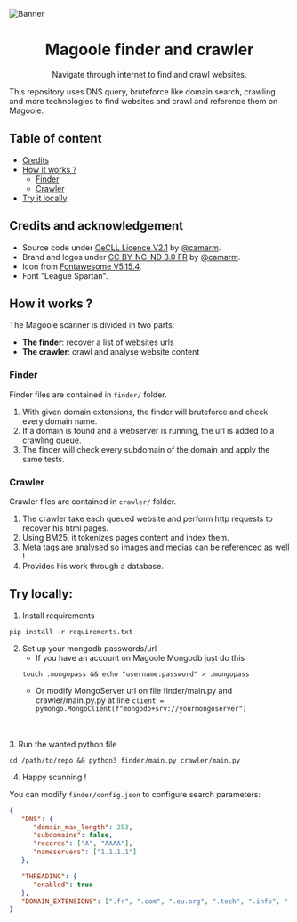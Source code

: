 ![Banner](https://repository-images.githubusercontent.com/421378452/7aaab2c1-c081-452e-b741-e6da0d37997b)
<div align="center">

# Magoole finder and crawler
Navigate through internet to find and crawl websites.

</div>
This repository uses DNS query, bruteforce like domain search, crawling and more technologies to find websites and crawl and reference them on Magoole.

## Table of content
- [Credits](#credits-and-acknowledgement)
- [How it works ?](#how-it-works-)
  - [Finder](#finder)
  - [Crawler](#crawler)
- [Try it locally](#try-locally-)

## Credits and acknowledgement
- Source code under [CeCLL Licence V2.1](https://github.com/magoole/scanner/tree/main/LICENSE?raw=true) by [@camarm](https://github.com/camarm-dev).
- Brand and logos under [CC BY-NC-ND 3.0 FR](https://creativecommons.org/licenses/by-nc-nd/3.0/fr/) by [@camarm](https://github.com/camarm-dev).
- Icon from [Fontawesome V5.15.4](https://fontawesome.com/v5/icons/brain?f=classic&s=solid).
- Font "League Spartan".

## How it works ?

The Magoole scanner is divided in two parts: 
- **The finder**: recover a list of websites urls
- **The crawler**: crawl and analyse website content

### Finder
Finder files are contained in `finder/` folder.
1. With given domain extensions, the finder will bruteforce and check every domain name.
2. If a domain is found and a webserver is running, the url is added to a crawling queue.
3. The finder will check every subdomain of the domain and apply the same tests.

### Crawler
Crawler files are contained in `crawler/` folder.
1. The crawler take each queued website and perform http requests to recover his html pages.
2. Using BM25, it tokenizes pages content and index them.
3. Meta tags are analysed so images and medias can be referenced as well !
4. Provides his work through a database.

## Try locally:
1. Install requirements

```shell
pip install -r requirements.txt
```
2. Set up your mongodb passwords/url<br>
   - If you have an account on Magoole Mongodb just do this
    ```shell
    touch .mongopass && echo "username:password" > .mongopass
    ```
   - Or modify MongoServer url on file finder/main.py and crawler/main.py.py at line `client = pymongo.MongoClient(f"mongodb+srv://yourmongoserver")`
<br>
<br>
3. Run the wanted python file

```shell
cd /path/to/repo && python3 finder/main.py crawler/main.py
```
4. Happy scanning !

You can modify `finder/config.json` to configure search parameters:
```json
{
   "DNS": {
      "domain_max_length": 253,
      "subdomains": false,
      "records": ["A", "AAAA"],
      "nameservers": ["1.1.1.1"]
   },

   "THREADING": {
      "enabled": true
   },
   "DOMAIN_EXTENSIONS": [".fr", ".com", ".eu.org", ".tech", ".info", ".dev"]
}
```
